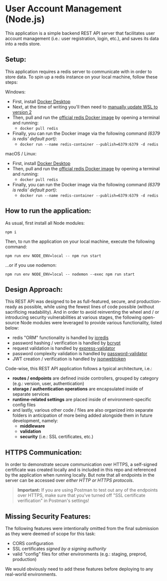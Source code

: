 # **User Account Management (Node.js)**

This application is a simple backend REST API server that facilitates user account management (i.e.: user registration, login, etc.), and saves its data into a redis store.

## **Setup:**

This application requires a redis server to communicate with in order to store data. To spin up a redis instance on your local machine, follow these steps:

Windows:

- First, install [Docker Desktop](https://www.docker.com/products/docker-desktop)
- Next, at the time of writing you'll then need to [manually update WSL to version 2](https://docs.microsoft.com/en-us/windows/wsl/install-manual#step-4---download-the-linux-kernel-update-package)
- Then, pull and run the [official redis Docker image](https://hub.docker.com/_/redis) by opening a terminal and running:
  - `docker pull redis`
- Finally, you can run the Docker image via the following command *(6379 is redis' default port)*:
  - `docker run --name redis-container --publish=6379:6379 -d redis`

macOS / Linux:

- First, install [Docker Desktop](https://www.docker.com/products/docker-desktop)
- Then, pull and run the [official redis Docker image](https://hub.docker.com/_/redis) by opening a terminal and running:
  - `docker pull redis`
- Finally, you can run the Docker image via the following command *(6379 is redis' default port)*:
  - `docker run --name redis-container --publish=6379:6379 -d redis`

## **How to run the application:**

As usual, first install all Node modules:

`npm i`

Then, to run the application on your local machine, execute the following command:

`npm run env NODE_ENV=local -- npm run start`

...or if you use nodemon:

`npm run env NODE_ENV=local -- nodemon --exec npm run start`

## **Design Approach:**

This REST API was designed to be as full-featured, secure, and production-ready as possible, while using the fewest lines of code possible (without sacrificing readability). And in order to avoid reinventing the wheel and / or introducing security vulnerabilities at various stages, the following open-source Node modules were leveraged to provide various functionality, listed below:
- redis "ORM" functionality is handled by [ioredis](https://www.npmjs.com/package/ioredis)
- password hashing / verification is handled by [bcrypt](https://www.npmjs.com/package/bcrypt)
- request validation is handled by [express-validator](https://www.npmjs.com/package/express-validator)
- password complexity validation is handled by [password-validator](https://www.npmjs.com/package/password-validator)
- JWT creation / verification is handled by [jsonwebtoken](https://www.npmjs.com/package/jsonwebtoken)

Code-wise, this REST API application follows a typical architecture, i.e.:
- **routes / endpoints** are defined inside controllers, grouped by category (e.g.: version, user, authentication)
- **storage / authentication operations** are encapsulated inside of separate services
- **runtime-related settings** are placed inside of environment-specific config files
- and lastly, various other code / files are also organized into separate folders in anticipation of more being added alongside them in future development, namely:
  - **middleware**
  - **validation**
  - **security** (i.e.: SSL certificates, etc.)

## **HTTPS Communication:**

In order to demonstrate secure communication over HTTPS, a self-signed certificate was created locally and is included in this repo and referenced by the application when running locally. But note that all endpoints in the server can be accessed over *either HTTP or HTTPS protocols*.

> **Important:** If you are using Postman to test out any of the endpoints over HTTPS, make sure that you've turned off "SSL certificate verification" in Postman's settings!

## **Missing Security Features:**
The following features were intentionally omitted from the final submission as they were deemed of scope for this task:
- CORS configuration
- SSL certificates *signed by a signing authority*
- valid "config" files for other environments (e.g.: staging, preprod, production)

We would obviously need to add these features before deploying to any real-world environments.